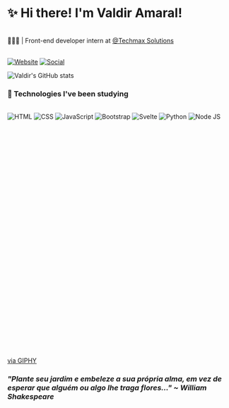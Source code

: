 # ✨ Hi there! I'm Valdir Amaral!
<br>
🧑🏻‍💻 | Front-end developer intern at <a href="https://github.com/techmaxsolucoes" target="_blank">@Techmax Solutions</a>
<br><br>

[![Website](https://img.shields.io/badge/website-000000?style=for-the-badge&logo=About.me&logoColor=white)](https://valdir-amaral.github.io/portfolio) [![Social](https://img.shields.io/badge/LinkedIn-0077B5?style=for-the-badge&logo=linkedin&logoColor=white)](https://www.linkedin.com/in/valdir-amaral/)


  
![Valdir's GitHub stats](https://github-readme-stats.vercel.app/api?username=valdir-amaral&show_icons=true&theme=dracula)
  

### 🎯 Technologies I've been studying

<br>
<div>
  <img src="https://img.shields.io/badge/HTML5-E34F26?style=for-the-badge&logo=html5&logoColor=white" alt="HTML">
  <img src="https://img.shields.io/badge/CSS3-1572B6?style=for-the-badge&logo=css3&logoColor=white" alt="CSS">
  <img src="https://img.shields.io/badge/JavaScript-F7DF1E?style=for-the-badge&logo=javascript&logoColor=black" alt="JavaScript">
  <img src="https://img.shields.io/badge/Bootstrap-563D7C?style=for-the-badge&logo=bootstrap&logoColor=white" alt="Bootstrap">
  <img src="https://img.shields.io/badge/Svelte-4A4A55?style=for-the-badge&logo=svelte&logoColor=FF3E00" alt="Svelte">
  <img src="https://img.shields.io/badge/Python-3776AB?style=for-the-badge&logo=python&logoColor=white" alt="Python">
  <img src="https://img.shields.io/badge/Node.js-43853D?style=for-the-badge&logo=node.js&logoColor=white" alt="Node JS"
</div>
<br><br>
<div style="width:100%;height:0;padding-bottom:100%;position:relative;">
  <img src="https://media1.giphy.com/media/557jCRnDBXHTQWnpnJ/giphy.gif" width="50%" height="100%" allowFullScreen>
</div>
<p><a href="https://giphy.com/gifs/perfect-loops-557jCRnDBXHTQWnpnJ" target="_blank">via GIPHY</a></p>

<h3><i>"Plante seu jardim e embeleze a sua própria alma, em vez de esperar que alguém ou algo lhe traga flores..." ~ William Shakespeare</i></h3>
  
